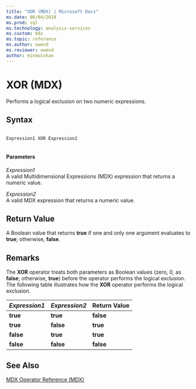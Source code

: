 ```yaml
---
title: "XOR (MDX) | Microsoft Docs"
ms.date: 06/04/2018
ms.prod: sql
ms.technology: analysis-services
ms.custom: mdx
ms.topic: reference
ms.author: owend
ms.reviewer: owend
author: minewiskan
---
```

# XOR (MDX)


  Performs a logical exclusion on two numeric expressions.  
  
## Syntax  
  
```  
  
Expression1 XOR Expression2  
  
```  
  
#### Parameters  
 *Expression1*  
 A valid Multidimensional Expressions (MDX) expression that returns a numeric value.  
  
 *Expression2*  
 A valid MDX expression that returns a numeric value.  
  
## Return Value  
 A Boolean value that returns **true** if one and only one argument evaluates to **true**; otherwise, **false**.  
  
## Remarks  
 The **XOR** operator treats both parameters as Boolean values (zero, 0, as **false**; otherwise, **true**) before the operator performs the logical exclusion. The following table illustrates how the **XOR** operator performs the logical exclusion.  
  
|*Expression1*|*Expression2*|Return Value|  
|-------------------|-------------------|------------------|  
|**true**|**true**|**false**|  
|**true**|**false**|**true**|  
|**false**|**true**|**true**|  
|**false**|**false**|**false**|  
  
## See Also  
 [MDX Operator Reference &#40;MDX&#41;](../mdx/mdx-operator-reference-mdx.md)  
  
  
